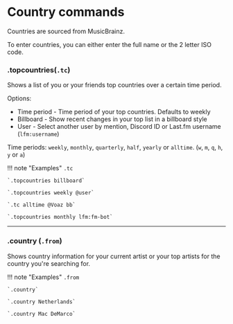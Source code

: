 # Country commands

Countries are sourced from MusicBrainz.

To enter countries, you can either enter the full name or the 2 letter ISO code.

### .topcountries(`.tc`)

Shows a list of you or your friends top countries over a certain time period.

Options:

* Time period - Time period of your top countries. Defaults to weekly
* Billboard - Show recent changes in your top list in a billboard style
* User - Select another user by mention, Discord ID or Last.fm username (`lfm:username`)

Time periods: `weekly`, `monthly`, `quarterly`, `half`, `yearly` or `alltime`. (`w`, `m`, `q`, `h`, `y` or `a`)

!!! note "Examples"
    `.tc`

    `.topcountries billboard`
    
    `.topcountries weekly @user`

    `.tc alltime @Voaz bb`

    `.topcountries monthly lfm:fm-bot`

---

### .country (`.from`)

Shows country information for your current artist or your top artists for the country you're searching for.

!!! note "Examples"
    `.from`

    `.country`

    `.country Netherlands`

    `.country Mac DeMarco`


<script async src="https://pagead2.googlesyndication.com/pagead/js/adsbygoogle.js?client=ca-pub-5817610257612647"
     crossorigin="anonymous"></script>
<!-- In-docs -->
<ins class="adsbygoogle"
     style="display:block"
     data-ad-client="ca-pub-5817610257612647"
     data-ad-slot="9031186671"
     data-ad-format="auto"
     data-full-width-responsive="true"></ins>
<script>
     (adsbygoogle = window.adsbygoogle || []).push({});
</script>
